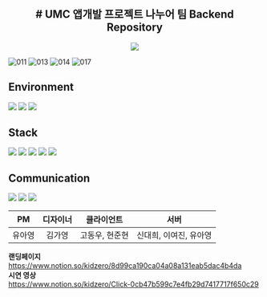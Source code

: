 <h2 align="center">
  # UMC 앱개발 프로젝트 나누어 팀 Backend Repository </h2>
<p align="center">
  <img src="https://user-images.githubusercontent.com/93467085/187355429-671f15de-a8e4-416d-963c-ee66d791853c.png">
  
  ![011](https://github.com/DevYoung00/embeddedOS_buffer-cache/assets/93467085/b407680f-43af-45a5-91a6-dbd5ee8f0cde)
![013](https://github.com/DevYoung00/embeddedOS_buffer-cache/assets/93467085/a75ea4f5-d68e-4154-979f-e00b9e793d6a)
![014](https://github.com/DevYoung00/embeddedOS_buffer-cache/assets/93467085/983a5acf-a408-435f-9749-e95531148d0c)
![017](https://github.com/DevYoung00/embeddedOS_buffer-cache/assets/93467085/c6342ed9-c9cb-4218-b57d-e359dff4ab01)


</p>

  
<h2>Environment</h2>
<p>
  <img src="https://img.shields.io/badge/github-181717?style=for-the-badge&logo=github&logoColor=white">
  <img src="https://img.shields.io/badge/git-F05032?style=for-the-badge&logo=git&logoColor=white">
 <img src="https://img.shields.io/badge/IntelliJ-000000?style=for-the-badge&logo=IntelliJ%20IDEA&logoColor=blue">
</p>

<h2>Stack</h2>
<p>
  <img src="https://img.shields.io/badge/Spring-6DB33F?style=for-the-badge&logo=Spring%20Boot&logoColor=white">
  <img src="https://img.shields.io/badge/mysql-4479A1?style=for-the-badge&logo=mysql&logoColor=white">
  <img src="https://img.shields.io/badge/amazon%20EC2-FF9900?style=for-the-badge&logo=amazonec2&logoColor=white">
   <img src="https://img.shields.io/badge/amazon%20RDS-527FFF?style=for-the-badge&logo=amazonrds&logoColor=white">
  <img src="https://img.shields.io/badge/socket.io-010101?style=for-the-badge&logo=socket.io&logoColor=white">
</p>

<h2>Communication</h2>
<p>
  <img src="https://img.shields.io/badge/notion-000000?style=for-the-badge&logo=notion&logoColor=blue">
    <img src="https://img.shields.io/badge/slack-F2F2F2?style=for-the-badge&logo=slack&logoColor=5865F2">
  <img src="https://img.shields.io/badge/kakaotalk-FFCD00?style=for-the-badge&logo=kakaotalk&logoColor=black">
</p>




|PM|디자이너|클라이언트|서버|
|:---:|:---:|:---:|:---:|
|유아영|김가영|고동우, 현준현|신대희, 이여진, 유아영|

**랜딩페이지**
<br/> 
https://www.notion.so/kidzero/8d99ca190ca04a08a131eab5dac4b4da
<br/> 
**시연 영상**
<br/> 
https://www.notion.so/kidzero/Click-0cb47b599c7e4fb29d7417717f650c29
<br/> 
